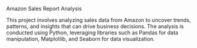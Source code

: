 Amazon Sales Report Analysis

This project involves analyzing sales data from Amazon to uncover trends, patterns, and insights that can drive business decisions. The analysis is conducted using Python, leveraging libraries such as Pandas for data manipulation, Matplotlib, and Seaborn for data visualization.
